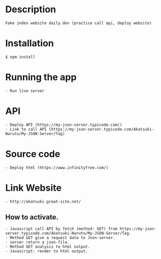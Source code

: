 # Description
    Fake index website daily.dev (practice call api, deploy website)

# Installation
    $ npm install

# Running the app
    - Run live server

# API
    - Deploy API (https://my-json-server.typicode.com/)
    - Link to call API (https://my-json-server.typicode.com/Akatsuki-Naruto/My-JSON-Server/Tag)

# Source code
    - Deploy html (https://www.infinityfree.com/)

# Link Website
    - http://akatsuki.great-site.net/



## How to activate.
    - Javascript call API by fetch (method: GET) from https://my-json-server.typicode.com/Akatsuki-Naruto/My-JSON-Server/Tag.
    - Method GET give a request data to Json-server.
    - server return a json-file.
    - Method GET analysis to html output.
    - Javascript: render to html output.
